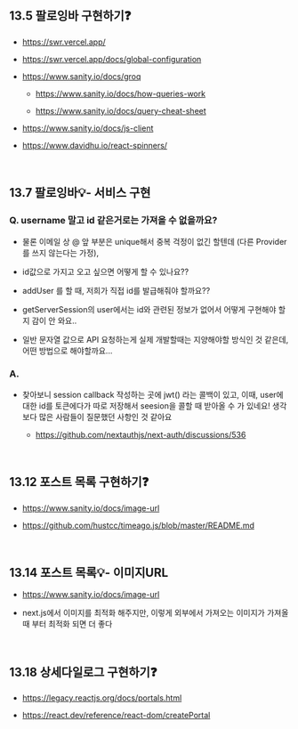 ## 13.5 팔로잉바 구현하기❓

- https://swr.vercel.app/

- https://swr.vercel.app/docs/global-configuration

- https://www.sanity.io/docs/groq

  - https://www.sanity.io/docs/how-queries-work

  - https://www.sanity.io/docs/query-cheat-sheet

- https://www.sanity.io/docs/js-client

- https://www.davidhu.io/react-spinners/

<br/>

## 13.7 팔로잉바💡- 서비스 구현

### Q. username 말고 id 같은거로는 가져올 수 없을까요?

- 물론 이메일 상 @ 앞 부분은 unique해서 중복 걱정이 없긴 할텐데 (다른 Provider를 쓰지 않는다는 가정),

- id값으로 가지고 오고 싶으면 어떻게 할 수 있나요??

- addUser 를 할 때, 저희가 직접 id를 발급해줘야 할까요??

- getServerSession의 user에서는 id와 관련된 정보가 없어서 어떻게 구현해야 할지 감이 안 와요..

- 일반 문자열 값으로 API 요청하는게 실제 개발할때는 지양해야할 방식인 것 같은데, 어떤 방법으로 해야할까요...

### A.

- 찾아보니 session callback 작성하는 곳에 jwt() 라는 콜백이 있고, 이때, user에 대한 id를 토큰에다가 따로 저장해서 seesion을 콜할 때 받아올 수 가 있네요! 생각보다 많은 사람들이 질문했던 사항인 것 같아요

  - https://github.com/nextauthjs/next-auth/discussions/536

<br/>

## 13.12 포스트 목록 구현하기❓

- https://www.sanity.io/docs/image-url

- https://github.com/hustcc/timeago.js/blob/master/README.md

<br/>

## 13.14 포스트 목록💡- 이미지URL

- https://www.sanity.io/docs/image-url

- next.js에서 이미지를 최적화 해주지만, 이렇게 외부에서 가져오는 이미지가 가져올 때 부터 최적화 되면 더 좋다

<br/>

## 13.18 상세다일로그 구현하기❓

- https://legacy.reactjs.org/docs/portals.html

- https://react.dev/reference/react-dom/createPortal
